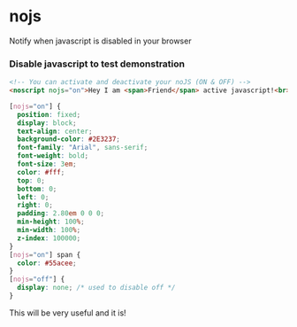 nojs
====

Notify when javascript is disabled in your browser

### Disable javascript to test demonstration

```html
<!-- You can activate and deactivate your noJS (ON & OFF) -->
<noscript nojs="on">Hey I am <span>Friend</span> active javascript!<br>Please refresh the page.</noscript>
```

```css
[nojs="on"] {
  position: fixed;
  display: block;
  text-align: center;
  background-color: #2E3237;
  font-family: "Arial", sans-serif;
  font-weight: bold;
  font-size: 3em;
  color: #fff;
  top: 0;
  bottom: 0;
  left: 0;
  right: 0;
  padding: 2.80em 0 0 0;
  min-height: 100%;
  min-width: 100%;
  z-index: 100000;
}
[nojs="on"] span {
  color: #55acee;
}
[nojs="off"] {
  display: none; /* used to disable off */
}
```
This will be very useful and it is!

